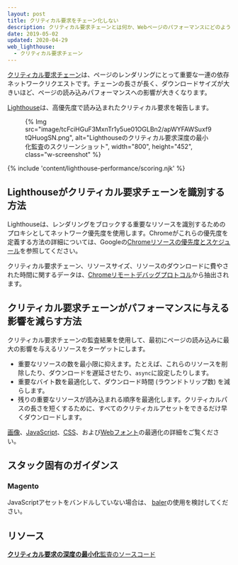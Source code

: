 ```yaml
---
layout: post
title: クリティカル要求をチェーン化しない
description: クリティカル要求チェーンとは何か、Webページのパフォーマンスにどのように影響するのか、その影響を低減する方法について説明します。
date: 2019-05-02
updated: 2020-04-29
web_lighthouse:
  - クリティカル要求チェーン
---
```


[クリティカル要求チェーン](https://developers.google.com/web/fundamentals/performance/critical-rendering-path)は、ページのレンダリングにとって重要な一連の依存ネットワークリクエストです。チェーンの長さが長く、ダウンロードサイズが大きいほど、ページの読み込みパフォーマンスへの影響が大きくなります。

[Lighthouse](https://developers.google.com/web/tools/lighthouse/)は、高優先度で読み込まれたクリティカル要求を報告します。

<figure class="w-figure">{% Img src="image/tcFciHGuF3MxnTr1y5ue01OGLBn2/apWYFAWSuxf9tQHuogSN.png", alt="Lighthouseのクリティカル要求深度の最小化監査のスクリーンショット", width="800", height="452", class="w-screenshot" %}</figure>

{% include 'content/lighthouse-performance/scoring.njk' %}

## Lighthouseがクリティカル要求チェーンを識別する方法

Lighthouseは、レンダリングをブロックする重要なリソースを識別するためのプロキシとしてネットワーク優先度を使用します。Chromeがこれらの優先度を定義する方法の詳細については、Googleの[Chromeリソースの優先度とスケジュール](https://docs.google.com/document/d/1bCDuq9H1ih9iNjgzyAL0gpwNFiEP4TZS-YLRp_RuMlc/edit)を参照してください。

クリティカル要求チェーン、リソースサイズ、リソースのダウンロードに費やされた時間に関するデータは、[Chromeリモートデバッグプロトコル](https://github.com/ChromeDevTools/devtools-protocol)から抽出されます。

## クリティカル要求チェーンがパフォーマンスに与える影響を減らす方法

クリティカル要求チェーンの監査結果を使用して、最初にページの読み込みに最大の影響を与えるリソースをターゲットにします。

- 重要なリソースの数を最小限に抑えます。たとえば、これらのリソースを削除したり、ダウンロードを遅延させたり、`async`に設定したりします。
- 重要なバイト数を最適化して、ダウンロード時間 (ラウンドトリップ数) を減らします。
- 残りの重要なリソースが読み込まれる順序を最適化します。クリティカルパスの長さを短くするために、すべてのクリティカルアセットをできるだけ早くダウンロードします。

[画像](/use-imagemin-to-compress-images)、[JavaScript](/apply-instant-loading-with-prpl)、[CSS](/defer-non-critical-css)、および[Webフォント](/avoid-invisible-text)の最適化の詳細をご覧ください。

## スタック固有のガイダンス

### Magento

JavaScriptアセットをバンドルしていない場合は、 [baler](https://github.com/magento/baler)の使用を検討してください。

## リソース

[**クリティカル要求の深度の最小化**監査のソースコード](https://github.com/GoogleChrome/lighthouse/blob/master/lighthouse-core/audits/critical-request-chains.js)
